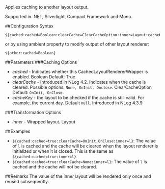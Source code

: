 Applies caching to another layout output. 

Supported in .NET, Silverlight, Compact Framework and Mono.

##Configuration Syntax
```
${cached:cached=Boolean:clearCache=ClearCacheOption:inner=Layout:cacheKey=Layout}
```

or by using ambient property to modify output of other layout renderer:

```
${other:cached=Boolean}
```

##Parameters
###Caching Options
* _cached_ - Indicates whether this CachedLayoutRendererWrapper is enabled. Boolean Default: True
* _clearCache_ - Introduced in NLog 4.2. Indicates when the cache is cleared. Possible options: `None, OnInit, Onclose`.  ClearCacheOption Default: `OnInit, OnClose`. 
* _cacheKey_ - the layout to be checked if the cache is still valid. For example, the current day. Default `null`. Introduced in NLog 4.3.9

###Transformation Options
* _inner_ - Wrapped layout. Layout


##Examples
* `${cached:cached=true:clearCache=OnInit,OnClose:inner=l}`: The value of `l` is cached and the cache will be cleared when the layout renderer is initialized or when it is closed. This is the same as `${cached:cached=true:inner=l}`.
* `${cached:cached=true:clearCache=None:inner=l}`: The value of `l` is cached and the cache will not be cleared.


##Remarks
The value of the inner layout will be rendered only once and reused subsequently.